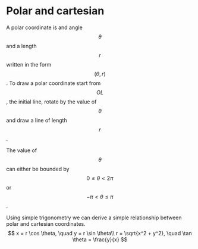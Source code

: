 # Polar and cartesian
A polar coordinate is and angle $$\theta$$ and a length $$r$$ written in the form $$(\theta, r)$$. To draw a polar coordinate start from $$OL$$, the initial line, rotate by the value of $$\theta$$ and draw a line of length $$r$$.

The value of $$\theta$$ can either be bounded by $$0 \leq \theta < 2\pi$$ or $$-\pi < \theta \leq \pi$$.

Using simple trigonometry we can derive a simple relationship between polar and cartesian coordinates.
$$
x = r \cos \theta, \quad y = r \sin \theta\\
r = \sqrt{x^2 + y^2}, \quad \tan \theta = \frac{y}{x} 
$$